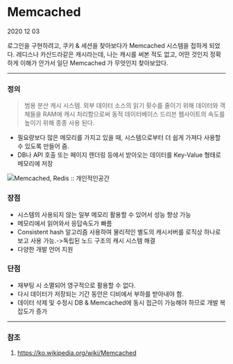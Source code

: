 # Memcached

2020 12 03

로그인을 구현하려고, 쿠키 & 세션을 찾아보다가 Memcached 시스템을 접하게 되었다. 레디스나 카산드라같은 캐시라는데, 나는 캐시를 써본 적도 없고, 어떤 것인지 정확하게 이해가 안가서 일단 Memcached 가 무엇인지 찾아보았다.

---

### 정의

> 범용 분산 캐시 시스템. 외부 데이터 소스의 읽기 횟수를 줄이기 위해 데이터와 객체들을 RAM에 캐시 처리함으로써 동적 데이터베이스 드리븐 웹사이트의 속도를 높이기 위해 종종 사용 된다.

- 필요량보다 많은 메모리를 가지고 있을 때, 시스템으로부터 더 쉽게 가져다 사용할 수 있도록 만들어 줌.
- DB나 API 호출 또는 페이지 렌더링 등에서 받아오는 데이터를 Key-Value 형태로 메모리에 저장



![Memcached, Redis :: 개인적인공간](https://t1.daumcdn.net/cfile/tistory/222E05485790BB3906)

### 장점

- 시스템의 사용되지 않는 일부 메모리 활용할 수 있어서 성능 향상 가능
- 메모리에서 읽어와서 응답속도가 빠름
- Consistent hash 알고리즘 사용하여 물리적인 별도의 캐시서버를 로직상 하나로 보고 사용 가능.->독립된 노드 구조의 캐시 시스템 해결
- 다양한 개발 언어 지원

### 단점

- 재부팅 시 소멸되어 영구적으로 활용할 수 없다.
- 다시 데이터가 저장되는 기간 동안은 디비에서 부하를 받아내야 함.
- 데이터 삭제 및 수정시 DB & Memcached에 동시 접근이 가능해야 하므로 개발 복잡도가 증가



---

### 참조

1. https://ko.wikipedia.org/wiki/Memcached